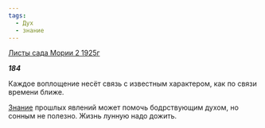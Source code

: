 ```yaml
---
tags:
  - Дух
  - знание
---
```

[Листы сада Мории 2 1925г](https://127.0.0.1:4002/agni/1925)

___184___

Каждое воплощение несёт связь с известным характером, как по связи времени ближе.   

[Знание](../../../tags/#знание) прошлых явлений может помочь бодрствующим духом, но сонным не полезно. Жизнь лунную надо дожить.   

